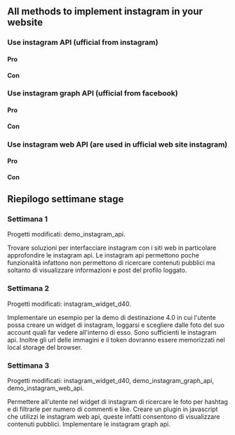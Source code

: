 ## All methods to implement instagram in your website

### Use instagram API (ufficial from instagram)

#### Pro

#### Con

### Use instagram graph API (ufficial from facebook)

#### Pro

#### Con

### Use instagram web API (are used in ufficial web site instagram)

#### Pro

#### Con

## Riepilogo settimane stage

### Settimana 1

Progetti modificati: demo_instagram_api.

Trovare soluzioni per interfacciare instagram con i siti web in particolare approfondire le instagram api.
Le instagram api permettono poche funzionalità infattono non permettono di ricercare contenuti pubblici ma soltanto di visualizzare informazioni e post del profilo loggato.

### Settimana 2

Progetti modificati: instagram_widget_d40.

Implementare un esempio per la demo di destinazione 4.0 in cui l'utente possa creare un widget di instagram, loggarsi e scegliere dalle foto del suo account quali far vedere all'interno di esso. Sono sufficienti le instagram api.
Inoltre gli url delle immagini e il token dovranno essere memorizzati nel local storage del browser.

### Settimana 3

Progetti modificati: instagram_widget_d40, demo_instagram_graph_api, demo_instagram_web_api.

Permettere all'utente nel widget di instagram di ricercare le foto per hashtag e di filtrarle per numero di commenti e like.
Creare un plugin in javascript che utilizzi le instagram web api, queste infatti consentono di visualizzare contenuti pubblici.
Implementare le instagram graph api.

